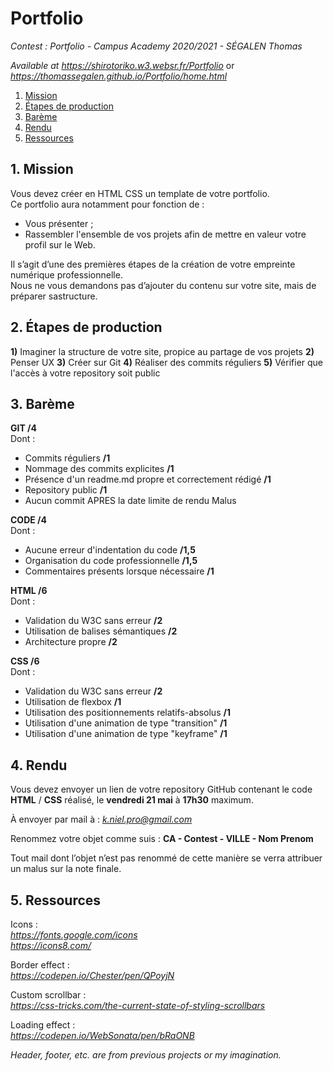 # Portfolio  
  
*Contest : Portfolio - Campus Academy 2020/2021 - SÉGALEN Thomas*  

*Available at https://shirotoriko.w3.websr.fr/Portfolio* or *https://thomassegalen.github.io/Portfolio/home.html*
  
1. [Mission](README.md#1-mission)  
2. [Étapes de production](README.md#2-étapes-de-production)  
3. [Barème](README.md#3-barème)  
4. [Rendu](README.md#4-rendu)  
5. [Ressources](README.md#5-ressources)  
  
## 1. Mission  
  
Vous devez créer en HTML CSS un template de votre portfolio.  
Ce portfolio aura notamment pour fonction de :  
* Vous présenter ;  
* Rassembler l'ensemble de vos projets afin de mettre en valeur votre profil sur le Web.  
  
Il s’agit d’une des premières étapes de la création de votre empreinte numérique professionnelle.  
Nous ne vous demandons pas d’ajouter du contenu sur votre site, mais de préparer sastructure.  
  
## 2. Étapes de production  
  
**1)** Imaginer la structure de votre site, propice au partage de vos projets
**2)** Penser UX
**3)** Créer sur Git
**4)** Réaliser des commits réguliers
**5)** Vérifier que l'accès à votre repository soit public
  
## 3. Barème  
  
**GIT /4**  
Dont :  
* Commits réguliers **/1**  
* Nommage des commits explicites **/1**  
* Présence d'un readme.md propre et correctement rédigé **/1**  
* Repository public **/1**  
* Aucun commit APRES la date limite de rendu Malus  
  
**CODE /4**  
Dont :  
* Aucune erreur d'indentation du code **/1,5**  
* Organisation du code professionnelle **/1,5**  
* Commentaires présents lorsque nécessaire **/1**  
  
**HTML /6**  
Dont :  
* Validation du W3C sans erreur **/2**  
* Utilisation de balises sémantiques **/2**  
* Architecture propre **/2**  
  
**CSS /6**  
Dont :  
* Validation du W3C sans erreur **/2**  
* Utilisation de flexbox **/1**  
* Utilisation des positionnements relatifs-absolus **/1**  
* Utilisation d'une animation de type "transition" **/1**  
* Utilisation d'une animation de type "keyframe" **/1**  
  
## 4. Rendu  
  
Vous devez envoyer un lien de votre repository GitHub contenant le code **HTML** / **CSS** réalisé, le **vendredi 21 mai** à **17h30** maximum.  
  
À envoyer par mail à : *k.niel.pro@gmail.com*  
  
Renommez votre objet comme suis : **CA - Contest - VILLE - Nom Prenom**  

Tout mail dont l’objet n’est pas renommé de cette manière se verra attribuer un malus sur la
note finale.  
  
## 5. Ressources  
  
Icons :  
*https://fonts.google.com/icons*  
*https://icons8.com/*  
  
Border effect :  
*https://codepen.io/Chester/pen/QPoyjN*  
  
Custom scrollbar :  
*https://css-tricks.com/the-current-state-of-styling-scrollbars*  
  
Loading effect :  
*https://codepen.io/WebSonata/pen/bRaONB*  
  
*Header, footer, etc. are from previous projects or my imagination.*